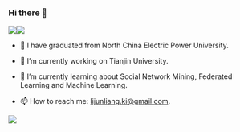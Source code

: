 ### Hi there 👋
[![](https://img.shields.io/badge/CSDN-%40Cyril__KI-yellowgreen)](https://blog.csdn.net/Cyril_KI)![](https://img.shields.io/badge/%E5%85%AC%E4%BC%97%E5%8F%B7-%40KI%E7%9A%84%E7%AE%97%E6%B3%95%E6%9D%82%E8%AE%B0-red)

- 🔭 I have graduated from North China Electric Power University.

- 🔭 I’m currently working on Tianjin University.

- 🌱 I’m currently learning about Social Network Mining, Federated Learning and Machine Learning.

- 📫 How to reach me: lijunliang.ki@gmail.com.

<img align="buttom" src="https://github-readme-stats.vercel.app/api?username=ki-ljl&show_icons=true&hide_title=false&theme=merko" />

<!-- [![Readme Card](https://github-readme-stats.vercel.app/api/pin/?username=ki-ljl&repo=node2vec)](https://github.com/ki-ljl/node2vec) -->
<!--
**ki-ljl/ki-ljl** is a ✨ _special_ ✨ repository because its `README.md` (this file) appears on your GitHub profile.

Here are some ideas to get you started:

- 🔭 I’m currently working on ...
- 🌱 I’m currently learning ...
- 👯 I’m looking to collaborate on ...
- 🤔 I’m looking for help with ...
- 💬 Ask me about ...
- 📫 How to reach me: ...
- 😄 Pronouns: ...
- ⚡ Fun fact: ...
-->
